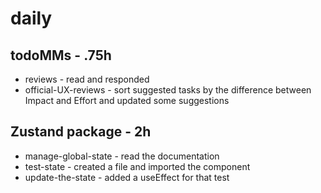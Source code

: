 # daily 

## todoMMs - .75h
* reviews - read and responded
* official-UX-reviews - sort suggested tasks by the difference between Impact and Effort and updated some suggestions

## Zustand package - 2h
* manage-global-state - read the documentation
* test-state - created a file and imported the component
* update-the-state - added a useEffect for that test